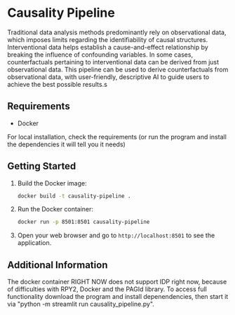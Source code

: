 # Causality Pipeline

Traditional data analysis methods predominantly rely on observational data, which imposes limits regarding the identifiability of causal structures. Interventional data helps establish a cause-and-effect relationship by breaking the influence of confounding variables. In some cases, counterfactuals pertaining to interventional data can be derived from just observational data. This pipeline can be used to derive counterfactuals from observational data, with user-friendly, descriptive AI to guide users to achieve the best possible results.s

## Requirements

- Docker

For local installation, check the requirements (or run the program and install the dependencies it will tell you it needs)

## Getting Started

1. Build the Docker image:
    ```sh
    docker build -t causality-pipeline .
    ```

2. Run the Docker container:
    ```sh
    docker run -p 8501:8501 causality-pipeline
    ```

3. Open your web browser and go to `http://localhost:8501` to see the application.

## Additional Information

The docker container RIGHT NOW does not support IDP right now, because of difficulties with RPY2, Docker and the PAGId library. To access full functionality download the program and install depenendencies, then start it via "python -m streamlit run causality_pipeline.py".
